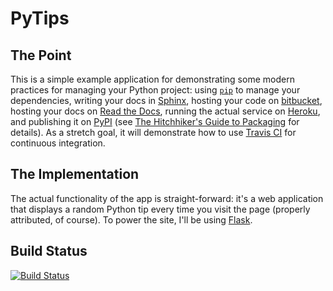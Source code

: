 # PyTips

## The Point

This is a simple example application for demonstrating some modern practices
for managing your Python project: using [`pip`][pip_home] to manage your
dependencies, writing your docs in [Sphinx][sphinx_home], hosting your code
on [bitbucket][bitbucket_home], hosting your docs on
[Read the Docs][rtd_home], running the actual service on
[Heroku][heroku_home], and publishing it on [PyPI][pypi] (see
[The Hitchhiker's Guide to Packaging][packaging_guide] for details). As a
stretch goal, it will demonstrate how to use
[Travis CI][travisci_home] for continuous integration.

[pip_home]: http://www.pip-installer.org/en/latest/index.html
[bitbucket_home]: https://bitbucket.org/
[rtd_home]: http://readthedocs.org/
[heroku_home]: http://www.heroku.com/
[sphinx_home]: http://sphinx.pocoo.org/
[travisci_home]: http://travis-ci.org/
[pypi]: http://pypi.python.org/pypi
[packaging_guide]: http://guide.python-distribute.org/quickstart.html

## The Implementation

The actual functionality of the app is straight-forward: it's a web application
that displays a random Python tip every time you visit the page (properly
attributed, of course). To power the site, I'll be using [Flask][flask_home].

[flask_home]: http://flask.pocoo.org/

## Build Status

[![Build Status](https://secure.travis-ci.org/gthank/pytips.png?branch=master)](http://travis-ci.org/gthank/pytips)
